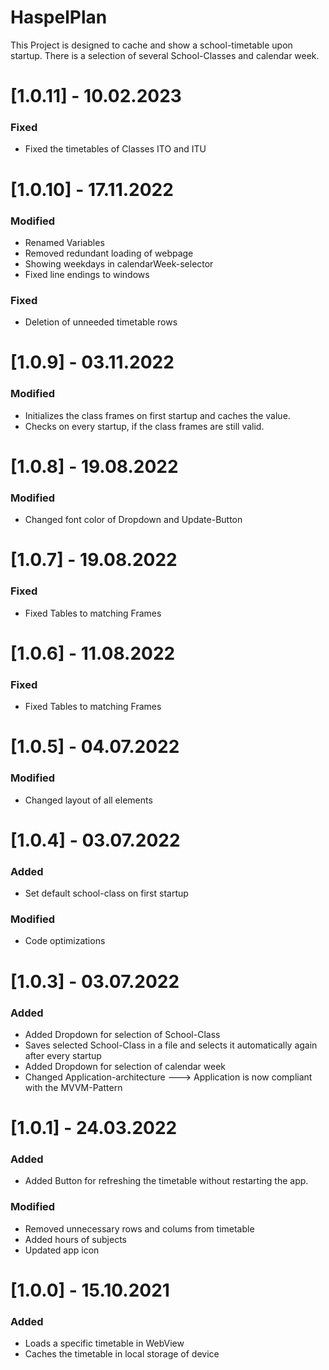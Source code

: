 # HaspelPlan

This Project is designed to cache and show a school-timetable upon startup.
There is a selection of several School-Classes and calendar week.

# [1.0.11] - 10.02.2023
### Fixed
- Fixed the timetables of Classes ITO and ITU

# [1.0.10] - 17.11.2022
### Modified
- Renamed Variables
- Removed redundant loading of webpage
- Showing weekdays in calendarWeek-selector
- Fixed line endings to windows

### Fixed
- Deletion of unneeded timetable rows

# [1.0.9] - 03.11.2022
### Modified
- Initializes the class frames on first startup and caches the value.
- Checks on every startup, if the class frames are still valid.

# [1.0.8] - 19.08.2022
### Modified
- Changed font color of Dropdown and Update-Button

# [1.0.7] - 19.08.2022
### Fixed
- Fixed Tables to matching Frames

# [1.0.6] - 11.08.2022
### Fixed
- Fixed Tables to matching Frames

# [1.0.5] - 04.07.2022
### Modified
- Changed layout of all elements

# [1.0.4] - 03.07.2022
### Added
- Set default school-class on first startup

### Modified
- Code optimizations


# [1.0.3] - 03.07.2022
### Added
- Added Dropdown for selection of School-Class
- Saves selected School-Class in a file and selects it automatically again after every startup
- Added Dropdown for selection of calendar week
- Changed Application-architecture ---> Application is now compliant with the MVVM-Pattern

# [1.0.1] - 24.03.2022
### Added
- Added Button for refreshing the timetable without restarting the app.

### Modified
- Removed unnecessary rows and colums from timetable
- Added hours of subjects
- Updated app icon


# [1.0.0] - 15.10.2021
### Added
- Loads a specific timetable in WebView
- Caches the timetable in local storage of device

